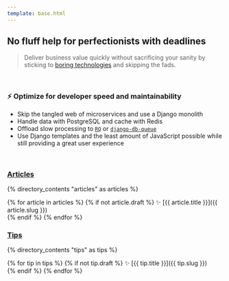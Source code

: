 ```yaml
---
template: base.html
---
```


## No fluff help for perfectionists with deadlines

> Deliver business value quickly without sacrificing your sanity by sticking to [boring technologies](http://boringtechnology.club/) and skipping the fads.

<br />

### ⚡ Optimize for developer speed and maintainability

- Skip the tangled web of microservices and use a Django monolith
- Handle data with PostgreSQL and cache with Redis
- Offload slow processing to [`RQ`](https://github.com/rq/django-rq) or [`django-db-queue`](https://github.com/dabapps/django-db-queue)
- Use Django templates and the least amount of JavaScript possible while still providing a great user experience

<br />

### [Articles](/articles)

{% directory_contents "articles" as articles %}

{% for article in articles %}
{% if not article.draft %}
✨ [{{ article.title }}]({{ article.slug }})<br/>
{% endif %}
{% endfor %}

### [Tips](/tips)

{% directory_contents "tips" as tips %}

{% for tip in tips %}
{% if not tip.draft %}
✨ [{{ tip.title }}]({{ tip.slug }})<br/>
{% endif %}
{% endfor %}
